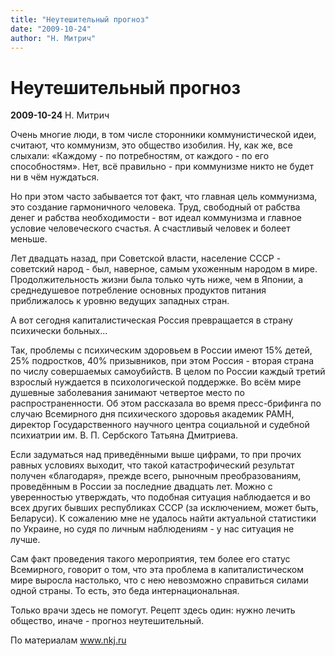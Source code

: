 ```yaml
---
title: "Неутешительный прогноз"
date: "2009-10-24"
author: "Н. Митрич"
---
```


# Неутешительный прогноз

**2009-10-24** Н. Митрич

Очень многие люди, в том числе сторонники коммунистической идеи, считают, что коммунизм, это общество изобилия. Ну, как же, все слыхали: «Каждому - по потребностям, от каждого - по его способностям». Нет, всё правильно - при коммунизме никто не будет ни в чём нуждаться.

Но при этом часто забывается тот факт, что главная цель коммунизма, это создание гармоничного человека. Труд, свободный от рабства денег и рабства необходимости - вот идеал коммунизма и главное условие человеческого счастья. А счастливый человек и болеет меньше.

Лет двадцать назад, при Советской власти, население СССР - советский народ - был, наверное, самым ухоженным народом в мире. Продолжительность жизни была только чуть ниже, чем в Японии, а среднедушевое потребление основных продуктов питания приближалось к уровню ведущих западных стран.

А вот сегодня капиталистическая Россия превращается в страну психически больных...

Так, проблемы с психическим здоровьем в России имеют 15% детей, 25% подростков, 40% призывников, при этом Россия - вторая страна по числу совершаемых самоубийств. В целом по России каждый третий взрослый нуждается в психологической поддержке. Во всём мире душевные заболевания занимают четвертое место по распространенности. Об этом рассказала во время пресс-брифинга по случаю Всемирного дня психического здоровья академик РАМН, директор Государственного научного центра социальной и судебной психиатрии им. В. П. Сербского Татьяна Дмитриева.

Если задуматься над приведёнными выше цифрами, то при прочих равных условиях выходит, что такой катастрофический результат получен «благодаря», прежде всего, рыночным преобразованиям, проведённым в России за последние двадцать лет. Можно с уверенностью утверждать, что подобная ситуация наблюдается и во всех других бывших республиках СССР (за исключением, может быть, Беларуси). К сожалению мне не удалось найти актуальной статистики по Украине, но судя по личным наблюдениям - у нас ситуация не лучше.

Сам факт проведения такого мероприятия, тем более его статус Всемирного, говорит о том, что эта проблема в капиталистическом мире выросла настолько, что с нею невозможно справиться силами одной страны. То есть, это беда интернациональная.

Только врачи здесь не помогут. Рецепт здесь один: нужно лечить общество, иначе - прогноз неутешительный.

По материалам www.nkj.ru